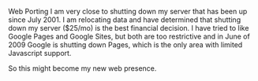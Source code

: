 
Web Porting
I am very close to shutting down my server that has been up since July 2001. I am relocating data and have determined that shutting down my server ($25/mo) is the best financial decision. I have tried to like Google Pages and Google Sites, but both are too restrictive and in June of 2009 Google is shutting down Pages, which is the only area with limited Javascript support.

So this might become my new web presence.
